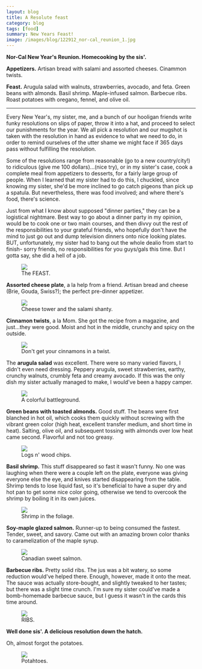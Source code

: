 ```yaml
---
layout: blog
title: A Resolute feast
category: blog
tags: [food]  
summary: New Years Feast!
image: /images/blog/122912_nor-cal_reunion_1.jpg
---
```


**Nor-Cal New Year's Reunion. Homecooking by the sis'.**

**Appetizers.** Artisan bread with salami and assorted cheeses. Cinammon twists.

**Feast.** Arugula salad with walnuts, strawberries, avocado, and feta. Green beans with almonds. Basil shrimp. Maple-infused salmon. Barbecue ribs. Roast potatoes with oregano, fennel, and olive oil.

---

Every New Year's, my sister, me, and a bunch of our hooligan friends write funky resolutions on slips of paper, throw it into a hat, and proceed to select our punishments for the year. We all pick a resolution and our mugshot is taken with the resolution in hand as evidence to what we need to do, in order to remind ourselves of the utter shame we might face if 365 days pass without fulfilling the resolution.

Some of the resolutions range from reasonable (go to a new country/city!) to ridiculous (give me 100 dollars)...(nice try), or in my sister's case, cook a complete meal from appetizers to desserts, for a fairly large group of people. When I learned that my sister had to do this, I chuckled, since knowing my sister, she'd be more inclined to go catch pigeons than pick up a spatula. But nevertheless, there was food involved; and where there's food, there's science.

Just from what I know about supposed "dinner parties," they can be a logistical nightmare. Best way to go about a dinner party in my opinion, would be to cook one or two main courses, and then divvy out the rest of the responsibilities to your grateful friends, who hopefully don't have the mind to just go out and dump television dinners onto nice looking plates. BUT, unfortunately, my sister had to bang out the whole dealio from start to finish- sorry friends, no responsibilities for you guys/gals this time. But I gotta say, she did a hell of a job.

<figure>
    <img src="/images/blog/122912_nor-cal_reunion_8.jpg"></img>
    <figcaption>The FEAST.</figcaption>
</figure>

**Assorted cheese plate**, a la help from a friend. Artisan bread and cheese (Brie, Gouda, Swiss?); the perfect pre-dinner appetizer.

<figure>
    <img src="/images/blog/122912_nor-cal_reunion_3.jpg"></img>
    <figcaption>Cheese tower and the salami shanty.</figcaption>
</figure>

**Cinnamon twists**, a la Mom. She got the recipe from a magazine, and just...they were good. Moist and hot in the middle, crunchy and spicy on the outside.

<figure>
    <img src="/images/blog/122912_nor-cal_reunion_7.jpg"></img>
    <figcaption>Don't get your cinnamons in a twist.</figcaption>
</figure>

The **arugula salad** was excellent. There were so many varied flavors, I didn't even need dressing. Peppery arugula, sweet strawberries, earthy, crunchy walnuts, crumbly feta and creamy avocado. If this was the only dish my sister actually managed to make, I would've been a happy camper.

<figure>
    <img src="/images/blog/122912_nor-cal_reunion_1.jpg"></img>
    <figcaption>A colorful battleground.</figcaption>
</figure>

**Green beans with toasted almonds.** Good stuff. The beans were first blanched in hot oil, which cooks them quickly without screwing with the vibrant green color (high heat, excellent transfer medium, and short time in heat). Salting, olive oil, and subsequent tossing with almonds over low heat came second. Flavorful and not too greasy.

<figure>
    <img src="/images/blog/122912_nor-cal_reunion_2.jpg"></img>
    <figcaption>Logs n' wood chips.</figcaption>
</figure>

**Basil shrimp.** This stuff disappeared so fast it wasn't funny. No one was laughing when there were a couple left on the plate, everyone was giving everyone else the eye, and knives started disappearing from the table. Shrimp tends to lose liquid fast, so it's beneficial to have a super dry and hot pan to get some nice color going, otherwise we tend to overcook the shrimp by boiling it in its own juices.

<figure>
    <img src="/images/blog/122912_nor-cal_reunion_4.jpg"></img>
    <figcaption>Shrimp in the foliage.</figcaption>
</figure>

**Soy-maple glazed salmon.** Runner-up to being consumed the fastest. Tender, sweet, and savory. Came out with an amazing brown color thanks to caramelization of the maple syrup.

<figure>
    <img src="/images/blog/122912_nor-cal_reunion_5.jpg"></img>
    <figcaption>Canadian sweet salmon.</figcaption>
</figure>

**Barbecue ribs.** Pretty solid ribs. The jus was a bit watery, so some reduction would've helped there. Enough, however, made it onto the meat. The sauce was actually store-bought, and slightly tweaked to her tastes; but there was a slight time crunch. I'm sure my sister could've made a bomb-homemade barbecue sauce, but I guess it wasn't in the cards this time around.

<figure>
    <img src="/images/blog/122912_nor-cal_reunion_6.jpg"></img>
    <figcaption>RIBS.</figcaption>
</figure>

**Well done sis'. A delicious resolution down the hatch.**

Oh, almost forgot the potatoes.

<figure>
    <img src="/images/blog/122912_nor-cal_reunion_9.jpg"></img>
    <figcaption>Potahtoes.</figcaption>
</figure>

